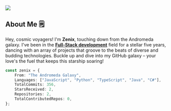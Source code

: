 <img src="https://raw.githubusercontent.com/ZenixCodez/ZenixCodez/main/assets/banner.png" />

## About Me 🗒️
Hey, cosmic voyagers! I'm **Zenix**, touching down from the Andromeda galaxy. I've been in the <ins>**Full-Stack development**</ins> field for a stellar five years, dancing with an array of projects that groove to the beats of diverse and budding technologies. Buckle up and dive into my GitHub galaxy – your love's the fuel that keeps this starship soaring!

```ts
const zenix = {
    From: "The Andromeda Galaxy",
    Languages: ["JavaScript", "Python", "TypeScript", "Java", "C#"],
    TotalCommits: 356,
    StarsReceived: 2,
    Repositories: 2,
    TotalContributedRepos: 0,
};
```